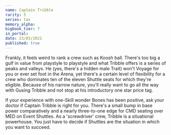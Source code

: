 ```yaml
---
name: Captain Tribble
rarity: 5
series: tas
memory_alpha:
bigbook_tier: 7
in_portal:
date: 23/03/2021
published: true
---
```


Frankly, it feels weird to rank a crew such as Koosh ball. There's too big a gulf in value from playstyle to playstyle and what Tribble offers is a series of peaks and valleys. He (yes, there's a hidden male Trait) won't Voyage for you or ever set foot in the Arena, yet there's a certain level of flexibility for a crew who dominates ten of the eleven Shuttle seats for which they're eligible. Because of his narrow nature, you'll really want to go all the way with Gusing Tribble and not stop at his introductory one star price tag. 

If your experience with one-Skill wonder Bones has been positive, ask your doctor if Captain Tribble is right for you. There's a small bump in base power comparatively and a nearly three-to-one edge for CMD seating over MED on Event Shuttles. As a 'screwdriver' crew, Tribble is a situational powerhouse. You just have to decide if Shuttles are the situation in which you want to succeed.
